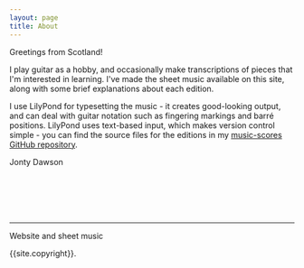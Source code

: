 ```yaml
---
layout: page
title: About
---
```


Greetings from Scotland!

I play guitar as a hobby, and occasionally make transcriptions of pieces that I'm interested in learning. I've made the sheet music available on this site, along with some brief explanations about each edition.

I use LilyPond for typesetting the music - it creates good-looking output, and can deal with guitar notation such as fingering markings and barré positions. LilyPond uses text-based input, which makes version control simple - you can find the source files for the editions in my [music-scores GitHub repository](https://github.com/jonty-dawson/music-scores).

Jonty Dawson
<br>
<br>
<br>
<br>
<br>
<br>
<hr>
Website and sheet music

{{site.copyright}}.



